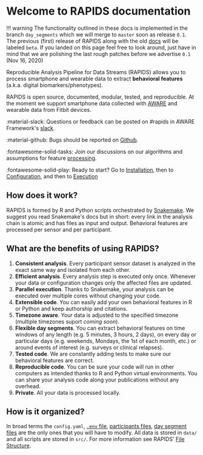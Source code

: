 # Welcome to RAPIDS documentation

!!! warning 
    The functionality outlined in these docs is implemented in the branch `day_segments` which we will merge to `master` soon as release `0.1`. The previous (first) release of RAPIDS along with the old [docs](https://rapidspitt.readthedocs.io/en/latest/) will be labeled `beta`. If you landed on this page feel free to look around, just have in mind that we are polishing the last rough patches before we advertise `0.1` (Nov 16, 2020)

Reproducible Analysis Pipeline for Data Streams (RAPIDS) allows you to process smartphone and wearable data to extract **behavioral features** (a.k.a. digital biomarkers/phenotypes).

RAPIDS is open source, documented, modular, tested, and reproducible. At the moment we support smartphone data collected with [AWARE](https://awareframework.com/) and wearable data from Fitbit devices.

:material-slack: Questions or feedback can be posted on \#rapids in AWARE Framework\'s [slack](http://awareframework.com:3000/). 

:material-github: Bugs should be reported on [Github](https://github.com/carissalow/rapids/issues). 

:fontawesome-solid-tasks: Join our discussions on our algorithms and assumptions for feature [processing](https://github.com/carissalow/rapids/issues?q=is%3Aissue+is%3Aopen+label%3Adiscussion).

:fontawesome-solid-play: Ready to start? Go to [Installation](setup/installation/), then to [Configuration](setup/configuration/), and then to [Execution](setup/execution/)

## How does it work?

RAPIDS is formed by R and Python scripts orchestrated by [Snakemake](https://snakemake.readthedocs.io/en/stable/). We suggest you read Snakemake's docs but in short: every link in the analysis chain is atomic and has files as input and output. Behavioral features are processed per sensor and per participant.

## What are the benefits of using RAPIDS?

1. **Consistent analysis**. Every participant sensor dataset is analyzed in the exact same way and isolated from each other.
2. **Efficient analysis**. Every analysis step is executed only once. Whenever your data or configuration changes only the affected files are updated.
5. **Parallel execution**. Thanks to Snakemake, your analysis can be executed over multiple cores without changing your code.
6. **Extensible code**. You can easily add your own behavioral features in R or Python and keep authorship and citations.
3. **Timezone aware**. Your data is adjusted to the specified timezone (multiple timezones suport *coming soon*).
4. **Flexible day segments**. You can extract behavioral features on time windows of any length (e.g. 5 minutes, 3 hours, 2 days), on every day or particular days (e.g. weekends, Mondays, the 1st of each month, etc.) or around events of interest (e.g. surveys or clinical relapses).
7. **Tested code**. We are constantly adding tests to make sure our behavioral features are correct.
8. **Reproducible code**. You can be sure your code will run in other computers as intended thanks to R and Python virtual environments. You can share your analysis code along your publications without any overhead.
9. **Private**. All your data is processed locally.

## How is it organized?

In broad terms the `config.yaml`, [`.env` file](../setup/configuration/#database-credentials), [participants files](../setup/configuration/#participant-files), [day segment files](../setup/configuration/#day-segments) are the only ones that you will have to modify. All data is stored in `data/` and all scripts are stored in `src/`. For more information see RAPIDS' [File Structure](file-structure.md).